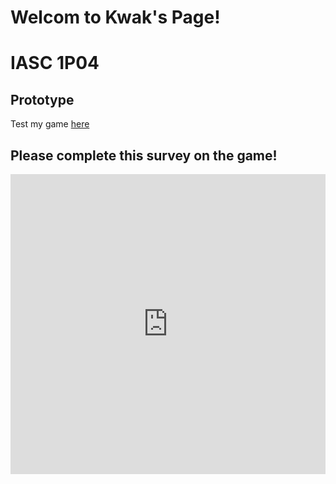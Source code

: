 # Welcom to Kwak's Page!

# IASC 1P04
## Prototype
Test my game [here](prototype/Starship.html)

## Please complete this survey on the game!

<iframe width="640px" height= "480px" src= "https://forms.office.com/Pages/ResponsePage.aspx?id=FRGudvwe8kqlNuKyRDrxoNV-QGlazBZFgPLoIBZOUFJUQ05QRzI4TVo5OUxFWVlCME5WVVVQWVlQUi4u&embed=true" frameborder= "0" marginwidth= "0" marginheight= "0" style= "border: none; max-width:100%; max-height:100vh" allowfullscreen webkitallowfullscreen mozallowfullscreen msallowfullscreen> </iframe>
